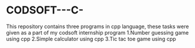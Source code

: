 # CODSOFT---C-
This repository contains three programs in cpp language, these tasks were given as a part of my codsoft internship program
1.Number guessing game using cpp
2.Simple calculator using cpp
3.Tic tac toe game using cpp
